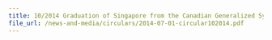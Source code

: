 ```yaml
---
title: 10/2014 Graduation of Singapore from the Canadian Generalized System of Preferences (GSP)
file_url: /news-and-media/circulars/2014-07-01-circular102014.pdf
---
```

